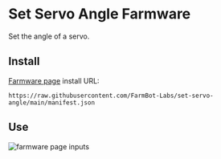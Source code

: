 # Set Servo Angle Farmware
Set the angle of a servo.

## Install
[Farmware page](https://my.farm.bot/app/farmware) install URL:
```
https://raw.githubusercontent.com/FarmBot-Labs/set-servo-angle/main/manifest.json
```

## Use

![farmware page inputs](https://user-images.githubusercontent.com/12681652/33814989-f6aaba2c-dde2-11e7-9a5a-d1ba24e3293a.png)
